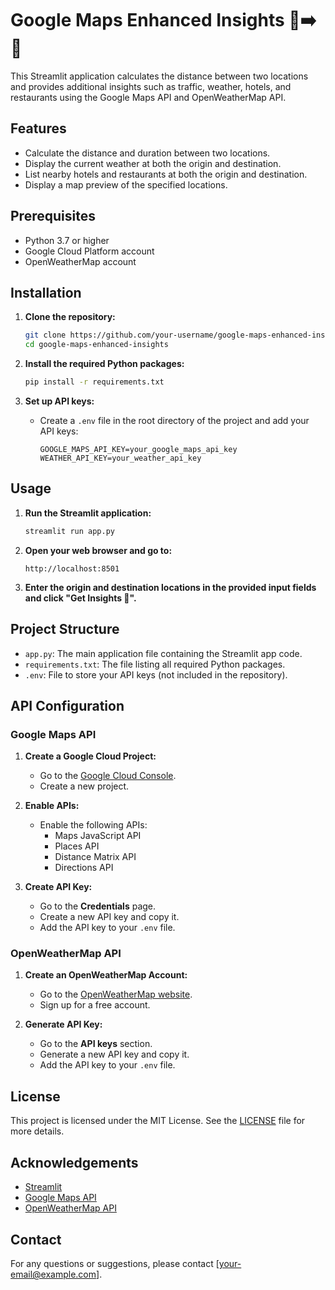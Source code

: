 # Google Maps Enhanced Insights 📍➡️📍

This Streamlit application calculates the distance between two locations and provides additional insights such as traffic, weather, hotels, and restaurants using the Google Maps API and OpenWeatherMap API.

## Features

- Calculate the distance and duration between two locations.
- Display the current weather at both the origin and destination.
- List nearby hotels and restaurants at both the origin and destination.
- Display a map preview of the specified locations.

## Prerequisites

- Python 3.7 or higher
- Google Cloud Platform account
- OpenWeatherMap account

## Installation

1. **Clone the repository:**

    ```bash
    git clone https://github.com/your-username/google-maps-enhanced-insights.git
    cd google-maps-enhanced-insights
    ```

2. **Install the required Python packages:**

    ```bash
    pip install -r requirements.txt
    ```

3. **Set up API keys:**

    - Create a `.env` file in the root directory of the project and add your API keys:

        ```plaintext
        GOOGLE_MAPS_API_KEY=your_google_maps_api_key
        WEATHER_API_KEY=your_weather_api_key
        ```

## Usage

1. **Run the Streamlit application:**

    ```bash
    streamlit run app.py
    ```

2. **Open your web browser and go to:**

    ```
    http://localhost:8501
    ```

3. **Enter the origin and destination locations in the provided input fields and click "Get Insights 🚗".**

## Project Structure

- `app.py`: The main application file containing the Streamlit app code.
- `requirements.txt`: The file listing all required Python packages.
- `.env`: File to store your API keys (not included in the repository).

## API Configuration

### Google Maps API

1. **Create a Google Cloud Project:**

    - Go to the [Google Cloud Console](https://console.cloud.google.com/).
    - Create a new project.

2. **Enable APIs:**

    - Enable the following APIs:
        - Maps JavaScript API
        - Places API
        - Distance Matrix API
        - Directions API

3. **Create API Key:**

    - Go to the **Credentials** page.
    - Create a new API key and copy it.
    - Add the API key to your `.env` file.

### OpenWeatherMap API

1. **Create an OpenWeatherMap Account:**

    - Go to the [OpenWeatherMap website](https://openweathermap.org/).
    - Sign up for a free account.

2. **Generate API Key:**

    - Go to the **API keys** section.
    - Generate a new API key and copy it.
    - Add the API key to your `.env` file.

## License

This project is licensed under the MIT License. See the [LICENSE](LICENSE) file for more details.

## Acknowledgements

- [Streamlit](https://www.streamlit.io/)
- [Google Maps API](https://developers.google.com/maps/documentation)
- [OpenWeatherMap API](https://openweathermap.org/api)

## Contact

For any questions or suggestions, please contact [your-email@example.com].


